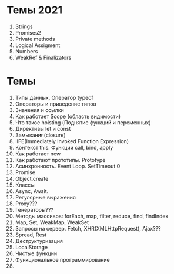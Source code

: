 # Темы 2021
1. Strings
1. Promises2
1. Private methods
1. Logical Assigment
1. Numbers
1. WeakRef & Finalizators

# Темы
1. Типы данных, Оператор typeof
1. Операторы и приведение типов
1. Значения и ссылки
1. Как работает Scope (область видимости)
1. Что такое hoisting (Поднятие функций и переменных)
1. Директивы let и const
1. Замыкания(closure)
1. IIFE(Immediately Invoked Function Expression)
1. Контекст this. Функции call, bind, apply
1. Как работает new
1. Как работают прототипы. Prototype
1. Асинхронность. Event Loop. SetTimeout 0
1. Promise
1. Object.create
1. Классы
1. Async, Await. 
1. Регулярные выражения
1. Proxy???
1. Генераторы???
1. Методы массивов: forEach, map, filter, reduce, find, findIndex
1. Map, Set, WeakMap, WeakSet
1. Запросы на сервер. Fetch, XHR(XMLHttpRequest), Ajax???
1. Spread, Rest
1. Деструктуризация
1. LocalStorage
1. Чистые функции
1. Функциональное программирование
1. 
